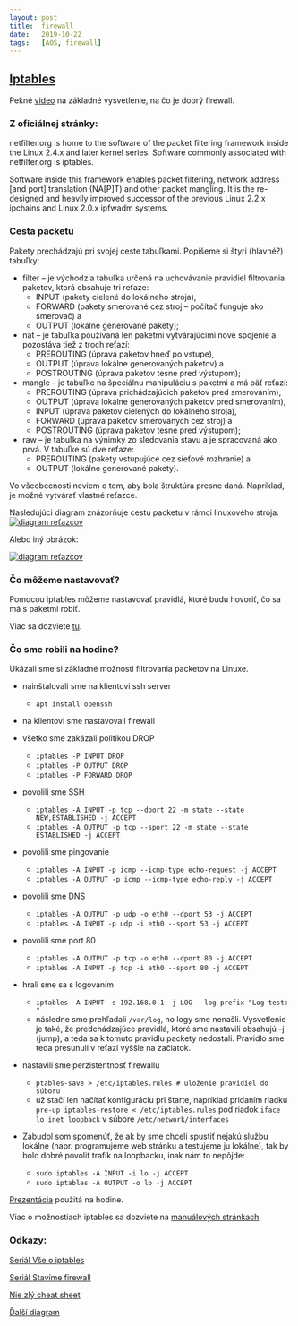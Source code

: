 ```yaml
---
layout: post
title:  firewall
date:   2019-10-22 
tags:   [AOS, firewall]
---
```

## [Iptables](https://www.netfilter.org/ "Iptables")

Pekné [video](https://www.youtube.com/watch?v=kDEX1HXybrU) na základné vysvetlenie, na čo je dobrý firewall. 

### Z oficiálnej stránky:

netfilter.org is home to the software of the packet filtering framework inside the Linux 2.4.x and later kernel series. Software commonly associated with netfilter.org is iptables.

Software inside this framework enables packet filtering, network address [and port] translation (NA[P]T) and other packet mangling. It is the re-designed and heavily improved successor of the previous Linux 2.2.x ipchains and Linux 2.0.x ipfwadm systems.

### Cesta packetu
Pakety prechádzajú pri svojej ceste tabuľkami. Popíšeme si štyri (hlavné?) tabuľky:
 - filter – je východzia tabuľka určená na uchovávanie pravidiel filtrovania paketov, ktorá obsahuje tri reťaze:
   - INPUT (pakety cielené do lokálneho stroja),
   - FORWARD (pakety smerované cez stroj – počítač funguje ako smerovač) a
   - OUTPUT (lokálne generované pakety);
 - nat – je tabuľka používaná len paketmi vytvárajúcimi nové spojenie a pozostáva tiež z troch reťazí:
   - PREROUTING (úprava paketov hneď po vstupe),
   - OUTPUT (úprava lokálne generovaných paketov) a
   - POSTROUTING (úprava paketov tesne pred výstupom);
 - mangle – je tabuľke na špeciálnu manipuláciu s paketmi a má päť reťazí:
   - PREROUTING (úprava prichádzajúcich paketov pred smerovaním),
   - OUTPUT (úprava lokálne generovaných paketov pred smerovaním),
   - INPUT (úprava paketov cielených do lokálneho stroja),
   - FORWARD (úprava paketov smerovaných cez stroj) a
   - POSTROUTING (úprava paketov tesne pred výstupom); 
 - raw – je tabuľka na výnimky zo sledovania stavu a je spracovaná ako prvá. V tabuľke sú dve reťaze:
   - PREROUTING (pakety vstupujúce cez sieťové rozhranie) a
   - OUTPUT (lokálne generované pakety). 
   
Vo všeobecnosti neviem o tom, aby bola štruktúra presne daná. Napríklad, je možné vytvárať vlastné reťazce.

Nasledujúci diagram znázorňuje cestu packetu v rámci linuxového stroja:
[![diagram reťazcov]({{site.baseurl}}/img/cestaPacketu.jpg)](https://www.booleanworld.com/depth-guide-iptables-linux-firewall/ "diagram reťazcov")

Alebo iný obrázok:

[![diagram reťazcov]({{site.baseurl}}/img/cestaPacketu2.png)](https://gist.github.com/DominicBreuker/c948d938adc9257585fc2f40d50b96c4 "diagram reťazcov")

### Čo môžeme nastavovať?

Pomocou iptables môžeme nastavovať pravidlá, ktoré budu hovoriť, čo sa má s paketmi robiť. 

Viac sa dozviete [tu](https://pavolsokol.science.upjs.sk/index.php/sk/teaching/lectures-seminars/administracia-operacnych-systemov/76-firewall).

### Čo sme robili na hodine?

Ukázali sme si základné možnosti filtrovania packetov na Linuxe.

  * nainštalovali sme na klientovi ssh server 
    * `apt install openssh`
  * na klientovi sme nastavovali firewall
  * všetko sme zakázali politikou DROP
    * `iptables -P INPUT DROP`
    * `iptables -P OUTPUT DROP`
    * `iptables -P FORWARD DROP`
  * povolili sme SSH
    * `iptables -A INPUT -p tcp --dport 22 -m state --state NEW,ESTABLISHED -j ACCEPT`
    * `iptables -A OUTPUT -p tcp --sport 22 -m state --state ESTABLISHED -j ACCEPT`
  * povolili sme pingovanie
    * `iptables -A INPUT -p icmp --icmp-type echo-request -j ACCEPT`
    * `iptables -A OUTPUT -p icmp --icmp-type echo-reply -j ACCEPT`
  * povolili sme DNS
    * `iptables -A OUTPUT -p udp -o eth0 --dport 53 -j ACCEPT`
    * `iptables -A INPUT -p udp -i eth0 --sport 53 -j ACCEPT`
  * povolili sme port 80
    * `iptables -A OUTPUT -p tcp -o eth0 --dport 80 -j ACCEPT`
    * `iptables -A INPUT -p tcp -i eth0 --sport 80 -j ACCEPT`
  * hrali sme sa s logovaním
    * `iptables -A INPUT -s 192.168.0.1 -j LOG --log-prefix "Log-test: "`
    * následne sme prehľadali `/var/log`, no logy sme nenašli. Vysvetlenie je také, že predchádzajúce pravidlá, ktoré sme nastavili obsahujú -j (jump), a teda sa k tomuto pravidlu packety nedostali. Pravidlo sme teda presunuli v reťazi vyššie na začiatok.
  * nastavili sme perzistentnosť firewallu
    * `ptables-save > /etc/iptables.rules # uloženie pravidiel do súboru`
    * už stačí len načítať konfiguráciu pri štarte, napríklad pridaním riadku `pre-up iptables-restore < /etc/iptables.rules` pod riadok `iface lo inet loopback` v súbore `/etc/network/interfaces`
  
  * Zabudol som spomenúť, že ak by sme chceli spustiť nejakú službu lokálne (napr. programujeme web stránku a testujeme ju lokálne), tak by bolo dobré povoliť trafik na loopbacku, inak nám to nepôjde:
    * `sudo iptables -A INPUT -i lo -j ACCEPT`
    * `sudo iptables -A OUTPUT -o lo -j ACCEPT`

[Prezentácia](https://github.com/Kr1zA/Kr1zA.github.io/blob/master/pdf/firewall.pdf) použitá na hodine. 

Viac o možnostiach iptables sa dozviete na [manuálových stránkach](https://linux.die.net/man/8/iptables).

### Odkazy:

[Seriál Vše o iptables](https://www.root.cz/serialy/vse-o-iptables/ "Seriál Vše o iptables")

[Seriál Stavíme firewall](https://www.root.cz/serialy/stavime-firewall/ "Seriál Stavíme firewall")

[Nie zlý cheat sheet](https://gist.github.com/DominicBreuker/c948d938adc9257585fc2f40d50b96c4)

[Ďalší diagram](https://www.docum.org/docum.org/kptd/)

